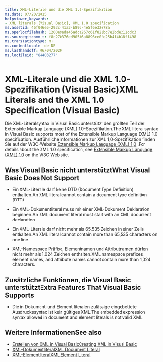```yaml
---
title: XML-Literale und die XML 1.0-Spezifikation
ms.date: 07/20/2015
helpviewer_keywords:
- XML literals [Visual Basic], XML 1.0 specification
ms.assetid: 46f046e5-293c-41a3-b893-4e5f6e32e78a
ms.openlocfilehash: 1200e9ada45adce267c61f821bc7e2bde211cdc3
ms.sourcegitcommit: f8c270376ed905f6a8896ce0fe25b4f4b38ff498
ms.translationtype: MT
ms.contentlocale: de-DE
ms.lasthandoff: 06/04/2020
ms.locfileid: "84403277"
---
```

# <a name="xml-literals-and-the-xml-10-specification-visual-basic"></a><span data-ttu-id="518b1-102">XML-Literale und die XML 1.0-Spezifikation (Visual Basic)</span><span class="sxs-lookup"><span data-stu-id="518b1-102">XML Literals and the XML 1.0 Specification (Visual Basic)</span></span>
<span data-ttu-id="518b1-103">Die XML-Literalsyntax in Visual Basic unterstützt den größten Teil der Extensible Markup Language (XML) 1,0-Spezifikation.</span><span class="sxs-lookup"><span data-stu-id="518b1-103">The XML literal syntax in Visual Basic supports most of the Extensible Markup Language (XML) 1.0 specification.</span></span> <span data-ttu-id="518b1-104">Ausführliche Informationen zur XML 1,0-Spezifikation finden Sie auf der W3C-Website [Extensible Markup Language (XML) 1,0](https://www.w3.org/TR/xml) .</span><span class="sxs-lookup"><span data-stu-id="518b1-104">For details about the XML 1.0 specification, see [Extensible Markup Language (XML) 1.0](https://www.w3.org/TR/xml) on the W3C Web site.</span></span>  
  
## <a name="what-visual-basic-does-not-support"></a><span data-ttu-id="518b1-105">Was Visual Basic nicht unterstützt</span><span class="sxs-lookup"><span data-stu-id="518b1-105">What Visual Basic Does Not Support</span></span>  
  
- <span data-ttu-id="518b1-106">Ein XML-Literale darf keine DTD (Document Type Definition) enthalten.</span><span class="sxs-lookup"><span data-stu-id="518b1-106">An XML literal cannot contain a document type definition (DTD).</span></span>  
  
- <span data-ttu-id="518b1-107">Ein XML-Dokumentliteral muss mit einer XML-Dokument Deklaration beginnen.</span><span class="sxs-lookup"><span data-stu-id="518b1-107">An XML document literal must start with an XML document declaration.</span></span>  
  
- <span data-ttu-id="518b1-108">Ein XML-Literale darf nicht mehr als 65.535 Zeichen in einer Zeile enthalten.</span><span class="sxs-lookup"><span data-stu-id="518b1-108">An XML literal cannot contain more than 65,535 characters on one line.</span></span>  
  
- <span data-ttu-id="518b1-109">XML-Namespace Präfixe, Elementnamen und Attributnamen dürfen nicht mehr als 1.024 Zeichen enthalten.</span><span class="sxs-lookup"><span data-stu-id="518b1-109">XML namespace prefixes, element names, and attribute names cannot contain more than 1,024 characters.</span></span>  
  
## <a name="extra-features-that-visual-basic-supports"></a><span data-ttu-id="518b1-110">Zusätzliche Funktionen, die Visual Basic unterstützt</span><span class="sxs-lookup"><span data-stu-id="518b1-110">Extra Features That Visual Basic Supports</span></span>  
  
- <span data-ttu-id="518b1-111">Die in Dokument-und Element literalen zulässige eingebettete Ausdruckssyntax ist kein gültiges XML.</span><span class="sxs-lookup"><span data-stu-id="518b1-111">The embedded expression syntax allowed in document and element literals is not valid XML.</span></span>  
  
## <a name="see-also"></a><span data-ttu-id="518b1-112">Weitere Informationen</span><span class="sxs-lookup"><span data-stu-id="518b1-112">See also</span></span>

- [<span data-ttu-id="518b1-113">Erstellen von XML in Visual Basic</span><span class="sxs-lookup"><span data-stu-id="518b1-113">Creating XML in Visual Basic</span></span>](creating-xml.md)
- [<span data-ttu-id="518b1-114">XML-Dokumentliteral</span><span class="sxs-lookup"><span data-stu-id="518b1-114">XML Document Literal</span></span>](../../../language-reference/xml-literals/xml-document-literal.md)
- [<span data-ttu-id="518b1-115">XML-Elementliteral</span><span class="sxs-lookup"><span data-stu-id="518b1-115">XML Element Literal</span></span>](../../../language-reference/xml-literals/xml-element-literal.md)

